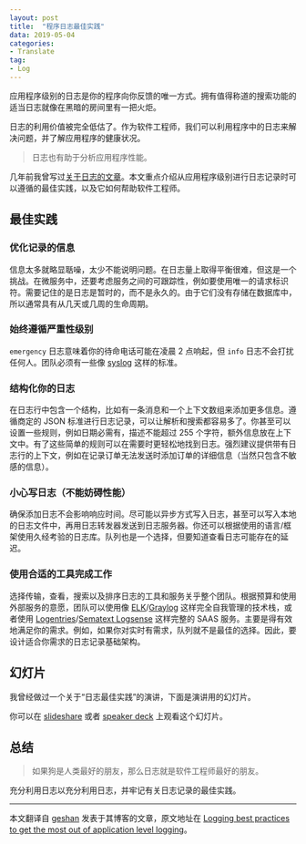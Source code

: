 ```yaml
---
layout: post
title:  "程序日志最佳实践"
data: 2019-05-04
categories:
- Translate
tag:
- Log
---
```


应用程序级别的日志是你的程序向你反馈的唯一方式。拥有值得称道的搜索功能的适当日志就像在黑暗的房间里有一把火炬。

日志的利用价值被完全低估了。作为软件工程师，我们可以利用程序中的日志来解决问题，并了解应用程序的健康状况。

> 日志也有助于分析应用程序性能。

几年前我曾写过[关于日志的文章](https://geshan.com.np/blog/2015/08/importance-of-logging-in-your-applications/)。本文重点介绍从应用程序级别进行日志记录时可以遵循的最佳实践，以及它如何帮助软件工程师。


## 最佳实践

### 优化记录的信息

信息太多就略显聒噪，太少不能说明问题。在日志量上取得平衡很难，但这是一个挑战。在微服务中，还要考虑服务之间的可跟踪性，例如要使用唯一的请求标识符。需要记住的是日志是暂时的，而不是永久的。由于它们没有存储在数据库中，所以通常具有从几天或几周的生命周期。

### 始终遵循严重性级别

`emergency` 日志意味着你的待命电话可能在凌晨 2 点响起，但 `info` 日志不会打扰任何人。团队必须有一些像 [syslog](https://tools.ietf.org/html/rfc5424) 这样的标准。

### 结构化你的日志

在日志行中包含一个结构，比如有一条消息和一个上下文数组来添加更多信息。遵循商定的 JSON 标准进行日志记录，可以让解析和搜索都容易多了。你甚至可以设置一些规则，例如日期必需有，描述不能超过 255 个字符，额外信息放在上下文中。有了这些简单的规则可以在需要时更轻松地找到日志。强烈建议提供带有日志行的上下文，例如在记录订单无法发送时添加订单的详细信息（当然只包含不敏感的信息）。

### 小心写日志（不能妨碍性能）

确保添加日志不会影响响应时间。尽可能以异步方式写入日志，甚至可以写入本地的日志文件中，再用日志转发器发送到日志服务器。你还可以根据使用的语言/框架使用久经​​考验的日志库。队列也是一个选择，但要知道查看日志可能存在的延迟。

### 使用合适的工具完成工作

选择传输，查看，搜索以及排序日志的工具和服务关乎整个团队。根据预算和使用外部服务的意愿，团队可以使用像 [ELK](https://www.elastic.co/elk-stack)/[Graylog](https://www.graylog.org/) 这样完全自我管理的技术栈，或者使用 [Logentries](https://logentries.com/)/[Sematext Logsense](https://sematext.com/logsene/) 这样完整的 SAAS 服务。主要是得有效地满足你的需求。例如，如果你对实时有需求，队列就不是最佳的选择。因此，要设计适合你需求的日志记录基础架构。


## 幻灯片

我曾经做过一个关于“日志最佳实践”的演讲，下面是演讲用的幻灯片。

<script async class="speakerdeck-embed" data-id="4f33e89002cc4a29926808ef42457fc2" data-ratio="1.77777777777778" src="//speakerdeck.com/assets/embed.js"></script>

你可以在 [slideshare](https://www.slideshare.net/geshan/logging-best-practices) 或者 [speaker deck](https://speakerdeck.com/geshan/logging-best-practices) 上观看这个幻灯片。


## 总结

> 如果狗是人类最好的朋友，那么日志就是软件工程师最好的朋友。
 
充分利用日志以充分利用日志，并牢记有关日志记录的最佳实践。


---

本文翻译自 [geshan](https://geshan.com.np) 发表于其博客的文章，原文地址在 [Logging best practices to get the most out of application level logging](https://geshan.com.np/blog/2019/03/follow-these-logging-best-practices-to-get-the-most-out-of-application-level-logging-slides/)。